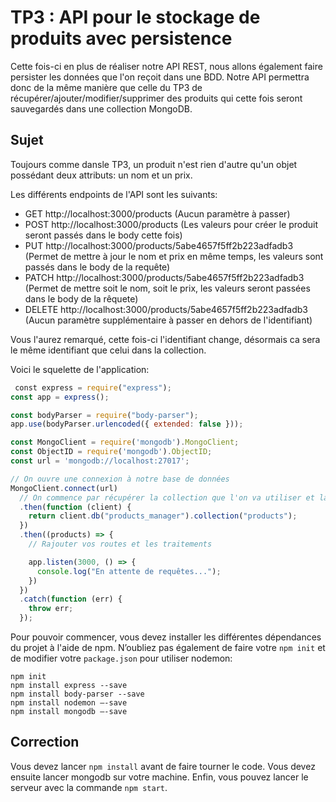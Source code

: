 # TP3 : API pour le stockage de produits avec persistence

Cette fois-ci en plus de réaliser notre API REST, nous allons également faire persister les données que l'on reçoit dans une BDD.
Notre API permettra donc de la même manière que celle du TP3 de récupérer/ajouter/modifier/supprimer des produits qui cette fois seront sauvegardés dans une collection MongoDB.

## Sujet 

Toujours comme dansle TP3, un produit n'est rien d'autre qu'un objet possédant deux attributs: un nom et un prix.

Les différents endpoints de l'API sont les suivants:

* GET http://localhost:3000/products (Aucun paramètre à passer)
* POST http://localhost:3000/products (Les valeurs pour créer le produit seront passés dans le body cette fois)
* PUT http://localhost:3000/products/5abe4657f5ff2b223adfadb3 (Permet de mettre à jour le nom et prix en même temps, les valeurs sont passés dans le body de la requête)
* PATCH http://localhost:3000/products/5abe4657f5ff2b223adfadb3 (Permet de mettre soit le nom, soit le prix, les valeurs seront passées dans le body de la rêquete)
* DELETE http://localhost:3000/products/5abe4657f5ff2b223adfadb3 (Aucun paramètre supplémentaire à passer en dehors de l'identifiant)

Vous l'aurez remarqué, cette fois-ci l'identifiant change, désormais ca sera le même identifiant que celui dans la collection.

Voici le squelette de l'application:

~~~ javascript
 const express = require("express");
const app = express();

const bodyParser = require("body-parser");
app.use(bodyParser.urlencoded({ extended: false }));

const MongoClient = require('mongodb').MongoClient;
const ObjectID = require('mongodb').ObjectID;
const url = 'mongodb://localhost:27017';

// On ouvre une connexion à notre base de données
MongoClient.connect(url)
  // On commence par récupérer la collection que l'on va utiliser et la passer
  .then(function (client) {
    return client.db("products_manager").collection("products");
  })
  .then((products) => {
    // Rajouter vos routes et les traitements

    app.listen(3000, () => {
      console.log("En attente de requêtes...");
    })
  })
  .catch(function (err) {
    throw err;
  });
~~~

Pour pouvoir commencer, vous devez installer les différentes dépendances du projet à l'aide de npm.
N’oubliez pas également de faire votre `npm init` et de modifier votre `package.json` pour utiliser nodemon:

~~~ shell
npm init
npm install express --save
npm install body-parser --save
npm install nodemon —-save
npm install mongodb —-save
~~~

## Correction

Vous devez lancer `npm install` avant de faire tourner le code. Vous devez ensuite lancer mongodb sur votre machine. Enfin, vous pouvez lancer le serveur avec la commande `npm start`.
